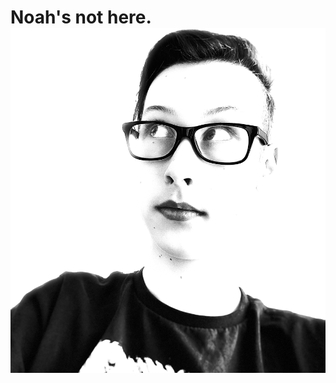 # Noah's not here.![404-img](https://raw.githubusercontent.com/ThisIsNoahEvans/blog/master/other/404-img.png)
